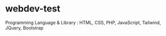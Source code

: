 # webdev-test

Programming Language & Library : HTML, CSS, PHP, JavaScript, Tailwind, JQuery, Bootstrap
